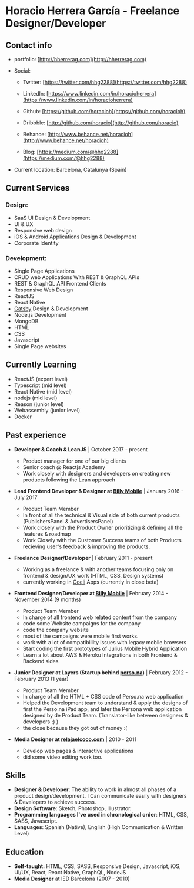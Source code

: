 # Horacio Herrera García - Freelance Designer/Developer

## Contact info

- portfolio: [http://hherrerag.com](http://hherrerag.com)

- Social:
	- Twitter: [https://twitter.com/hhg2288](https://twitter.com/hhg2288)
	- LinkedIn: [https://www.linkedin.com/in/horacioherrera](https://www.linkedin.com/in/horacioherrera)
	- Github: [https://github.com/horacioh](https://github.com/horacioh)
	- Dribbble: [http://github.com/horacio](http://github.com/horacio)
	- Behance: [http://www.behance.net/horacioh](http://www.behance.net/horacioh)

	- Blog: [https://medium.com/@hhg2288](https://medium.com/@hhg2288)

- Current location: Barcelona, Catalunya (Spain)

## Current Services

### Design:

- SaaS UI Design & Development
- UI & UX
- Responsive web design
- iOS & Android Applications Design & Development
- Corporate Identity

### Development:

- Single Page Applications
- CRUD web Applications With REST & GraphQL APIs
- REST & GraphQL API Frontend Clients
- Responsive Web Design
- ReactJS
- React Native
- [Gatsby](https://gatsbyjs.org) Design & Development
- Node.js Development
- MongoDB
- HTML
- CSS
- Javascript
- Single Page websites

## Currently Learning

- ReactJS (expert level)
- Typescript (mid level)
- React Native (mid level)
- nodejs (mid level)
- Reason (junior level)
- Webassembly (junior level)
- Docker

## Past experience

- **Developer & Coach & LeanJS** | October 2017 - present
	- Product manager for one of our big clients
	- Senior coach @ Reactjs Academy
	- Work closely with designers and developers on creating new products following the Lean approach


- **Lead Frontend Developer & Designer at [Billy Mobile](http://billymob.com)** | January 2016 - July 2017
	- Product Team Member
	- In front of all the technical & Visual side of both current products (PublishersPanel & AdvertisersPanel)
	- Work closely with the Product Owner prioritizing & defining all the features & roadmap
	- Work Closely with the Customer Success teams of both Products recieving user's feedback & improving the products.
	
	
- **Freelance Designer/Developer** | February 2011 - present
	- Working as a freelance & with another teams focusing only on frontend & design/UX work (HTML, CSS, Design systems)
	- currently working in [Coeli](https://coeli.cat) Apps (currently in close beta)


- **Frontend Designer/Developer at [Billy Mobile](http://billymob.com)** | February 2014 - November 2014 (9 months)
	- Product Team Member
	- In charge of all frontend web related content from the company
	- code some Website campaigns for the company
	- code the company website
	- most of the campaigns were mobile first works.
	- work with a lot of compatibillity issues with legacy mobile browsers
	- Start coding the first prototypes of Julius Mobile Hybrid Application
	- Learn a lot about AWS & Heroku Integrations in both Frontend & Backend sides


- **Junior Designer at Layers (Startup behind [perso.na](Perso.na))** | February 2012 - February 2013 (1 year)
	- Product Team Member
	- In charge of all the HTML + CSS code of Perso.na web application
	- Helped the Development team to understand & apply the designs of first the Perso.na iPad app, and later the Persona web application designed by de Product Team. (Translator-like between designers & developers ;) )
	- the close because they got out of money :(


- **Media Designer at [relajaelcoco.com](relajaelcoco.com)** | 2010 - 2011
	- Develop web pages & interactive applications
	- did some video editing work too.


## Skills

- **Designer & Developer**: The ability to work in almost all phases of a product design/development. I Can communicate easily with designers & Developers to achieve success.
- **Design Software**: Sketch, Photoshop, Illustrator.
- **Programming languages I've used in chronological order**: HTML, CSS, SASS, Javascript.
- **Languages**: Spanish (Native), English (High Communication & Written Level)


## Education

- **Self-taught:** HTML, CSS, SASS, Responsive Design, Javascript, iOS, UI/UX, React, React Native, GraphQL, NodeJS
- **Media Designer** at IED Barcelona (2007 - 2010)
